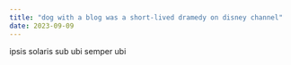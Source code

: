 ```yaml
---
title: "dog with a blog was a short-lived dramedy on disney channel"
date: 2023-09-09
---
```


ipsis solaris sub ubi semper ubi
